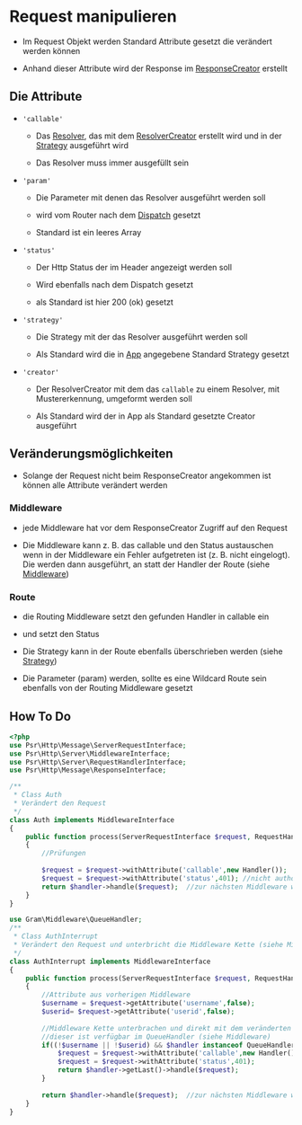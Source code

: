 # Request manipulieren

- Im Request Objekt werden Standard Attribute gesetzt die verändert werden können

- Anhand dieser Attribute wird der Response im [ResponseCreator](../technisch/Middleware/responsehandle.md) erstellt

## Die Attribute
		
- ``'callable'``

	- Das [Resolver](../technisch/Resolver/index.md), das mit dem [ResolverCreator](../technisch/ResolverCreator/index.md) erstellt wird und in der [Strategy](../technisch/Strategy/index.md) ausgeführt wird

	- Das Resolver muss immer ausgefüllt sein

- ``'param'``

	- Die Parameter mit denen das Resolver ausgeführt werden soll

	- wird vom Router nach dem [Dispatch](../technisch/Routing/dispatching.md) gesetzt

	- Standard ist ein leeres Array 

- ``'status'``

	- Der Http Status der im Header angezeigt werden soll

	- Wird ebenfalls nach dem Dispatch gesetzt

	- als Standard ist hier 200 (ok) gesetzt

- ``'strategy'``

	- Die Strategy mit der das Resolver ausgeführt werden soll

	- Als Standard wird die in [App](../technisch/App/index.md) angegebene Standard Strategy gesetzt

- ``'creator'``
	
	- Der ResolverCreator mit dem das ``callable`` zu einem Resolver, mit Mustererkennung, umgeformt werden soll
	
	- Als Standard wird der in App als Standard gesetzte Creator ausgeführt

## Veränderungsmöglichkeiten

- Solange der Request nicht beim ResponseCreator angekommen ist können alle Attribute verändert werden


### Middleware
- jede Middleware hat vor dem ResponseCreator Zugriff auf den Request

- Die Middleware kann z. B. das callable und den Status austauschen wenn in der Middleware ein Fehler aufgetreten ist (z. B. nicht eingelogt). Die werden dann ausgeführt, an statt der Handler der Route (siehe [Middleware](middleware.md))

### Route
- die Routing Middleware setzt den gefunden Handler in callable ein

- und setzt den Status

- Die Strategy kann in der Route ebenfalls überschrieben werden (siehe [Strategy](strategy.md))

- Die Parameter (param) werden, sollte es eine Wildcard Route sein ebenfalls von der Routing Middleware gesetzt

## How To Do

````php
<?php
use Psr\Http\Message\ServerRequestInterface;
use Psr\Http\Server\MiddlewareInterface;
use Psr\Http\Server\RequestHandlerInterface;
use Psr\Http\Message\ResponseInterface;

/**
 * Class Auth
 * Verändert den Request
 */
class Auth implements MiddlewareInterface
{
	public function process(ServerRequestInterface $request, RequestHandlerInterface $handler): ResponseInterface
	{
		//Prüfungen
		
		$request = $request->withAttribute('callable',new Handler());	//hier wird eine neue Klasse eingesetzt
		$request = $request->withAttribute('status',401); //nicht authorisiert
		return $handler->handle($request);	//zur nächsten Middleware weiter gehen
	}
}

use Gram\Middleware\QueueHandler;
/**
 * Class AuthInterrupt
 * Verändert den Request und unterbricht die Middleware Kette (siehe Middleware)
 */
class AuthInterrupt implements MiddlewareInterface
{
	public function process(ServerRequestInterface $request, RequestHandlerInterface $handler): ResponseInterface
	{
		//Attribute aus vorherigen Middleware
		$username = $request->getAttribute('username',false);
		$userid= $request->getAttribute('userid',false);
		
		//Middleware Kette unterbrachen und direkt mit dem veränderten callable zum ResponseCreator gehen
		//dieser ist verfügbar im QueueHandler (siehe Middleware)
		if((!$username || !$userid) && $handler instanceof QueueHandler){
			$request = $request->withAttribute('callable',new Handler());
			$request = $request->withAttribute('status',401); 
			return $handler->getLast()->handle($request);
		}
		
		return $handler->handle($request);	//zur nächsten Middleware weiter gehen
	}
}
````

